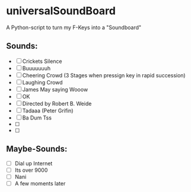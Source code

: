 # universalSoundBoard
A Python-script to turn my F-Keys into a "Soundboard"

## Sounds:
- [ ] Crickets Silence
- [ ] Buuuuuuuh
- [ ] Cheering Crowd (3 Stages when pressign key in rapid succession)
- [ ] Laughing Crowd
- [ ] James May saying Wooow
- [ ] OK
- [ ] Directed by Robert B. Weide
- [ ] Tadaaa (Peter Grifin)
- [ ] Ba Dum Tss
- [ ] 
- [ ] 

## Maybe-Sounds:
- [ ] Dial up Internet
- [ ] Its over 9000
- [ ] Nani
- [ ] A few moments later
